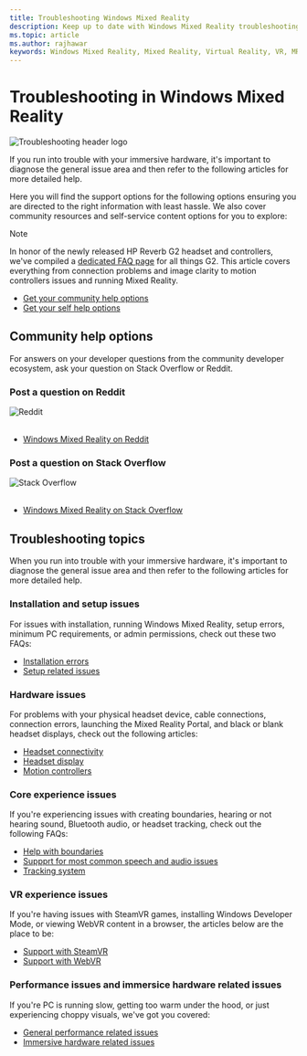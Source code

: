 ```yaml
---
title: Troubleshooting Windows Mixed Reality
description: Keep up to date with Windows Mixed Reality troubleshooting that goes beyond our standard consumer support documentation.
ms.topic: article
ms.author: rajhawar
keywords: Windows Mixed Reality, Mixed Reality, Virtual Reality, VR, MR, Troubleshoot, Errors, Help, Support
---
```


# Troubleshooting in Windows Mixed Reality

![Troubleshooting header logo](images/1050px-Mixedrealityportal.png)

If you run into trouble with your immersive hardware, it's important to diagnose the general issue area and then refer to the following articles for more detailed help.

Here you will find the support options for the following options ensuring you are directed to the right information with least hassle. We also cover community resources and self-service content options for you to explore:

>[!Note]
>In honor of the newly released HP Reverb G2 headset and controllers, we've compiled a [dedicated FAQ page](reverbG2-faq.yml) for all things G2. This article covers everything from connection problems and image clarity to motion controllers issues and running Mixed Reality.

- [Get your community help options](#community-help-options)
- [Get your self help options](#troubleshooting-topics)

## Community help options

For answers on your developer questions from the community developer ecosystem, ask your question on Stack Overflow or Reddit.

### Post a question on Reddit
<div class='icon is-large'>
    <img alt='Reddit' src='https://docs.microsoft.com/media/logos/logo_reddit.svg'>
</div><br/>

- [Windows Mixed Reality on Reddit](https://www.reddit.com/r/WindowsMR/)

### Post a question on Stack Overflow
<div class='icon is-large'>
    <img alt='Stack Overflow' src='https://docs.microsoft.com/media/logos/logo_stackoverflow.svg'>
</div><br/>

- [Windows Mixed Reality on Stack Overflow](https://stackoverflow.com/questions/tagged/windows-mixed-reality)

## Troubleshooting topics

When you run into trouble with your immersive hardware, it's important to diagnose the general issue area and then refer to the following articles for more detailed help. 

### Installation and setup issues

For issues with installation, running Windows Mixed Reality, setup errors, minimum PC requirements, or admin permissions, check out these two FAQs:

- [Installation errors](installation_errors.md)
- [Setup related issues](wmr-setup-faq.yml)

### Hardware issues

For problems with your physical headset device, cable connections, connection errors, launching the Mixed Reality Portal, and black or blank headset displays, check out the following articles:

- [Headset connectivity](headset-connectivity.md)
- [Headset display](headset-display.md)
- [Motion controllers](motion-controller-problems.md)

### Core experience issues

If you're experiencing issues with creating boundaries, hearing or not hearing sound, Bluetooth audio, or headset tracking, check out the following FAQs:

- [Help with boundaries](boundary-questions.md)
- [Suppprt for most common speech and audio issues](speech-and-audio.md)
- [Tracking system](tracking.md)

### VR experience issues

If you're having issues with SteamVR games, installing Windows Developer Mode, or viewing WebVR content in a browser, the articles below are the place to be:

- [Support with SteamVR](steamvr-questions.md)
- [Support with WebVR](webvr-questions.md)

### Performance issues and immersice hardware related issues

If you're PC is running slow, getting too warm under the hood, or just experiencing choppy visuals, we've got you covered:

- [General performance related issues](performance-questions.md)
- [Immersive hardware related issues](other-questions.md)
